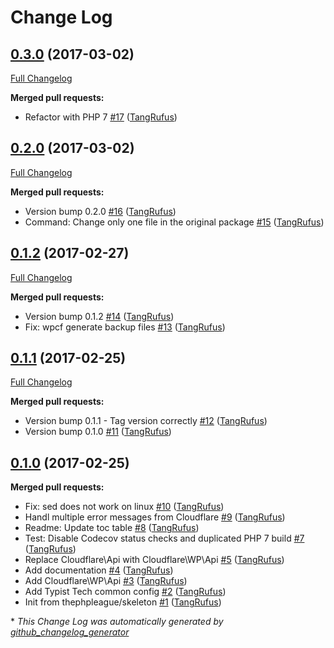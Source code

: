 # Change Log

## [0.3.0](https://github.com/TypistTech/cloudflare-wp-api/tree/0.3.0) (2017-03-02)
[Full Changelog](https://github.com/TypistTech/cloudflare-wp-api/compare/0.2.0...0.3.0)

**Merged pull requests:**

- Refactor with PHP 7 [\#17](https://github.com/TypistTech/cloudflare-wp-api/pull/17) ([TangRufus](https://github.com/TangRufus))

## [0.2.0](https://github.com/TypistTech/cloudflare-wp-api/tree/0.2.0) (2017-03-02)
[Full Changelog](https://github.com/TypistTech/cloudflare-wp-api/compare/0.1.2...0.2.0)

**Merged pull requests:**

- Version bump 0.2.0 [\#16](https://github.com/TypistTech/cloudflare-wp-api/pull/16) ([TangRufus](https://github.com/TangRufus))
- Command: Change only one file in the original package [\#15](https://github.com/TypistTech/cloudflare-wp-api/pull/15) ([TangRufus](https://github.com/TangRufus))

## [0.1.2](https://github.com/TypistTech/cloudflare-wp-api/tree/0.1.2) (2017-02-27)
[Full Changelog](https://github.com/TypistTech/cloudflare-wp-api/compare/0.1.1...0.1.2)

**Merged pull requests:**

- Version bump 0.1.2 [\#14](https://github.com/TypistTech/cloudflare-wp-api/pull/14) ([TangRufus](https://github.com/TangRufus))
- Fix: wpcf generate backup files [\#13](https://github.com/TypistTech/cloudflare-wp-api/pull/13) ([TangRufus](https://github.com/TangRufus))

## [0.1.1](https://github.com/TypistTech/cloudflare-wp-api/tree/0.1.1) (2017-02-25)
[Full Changelog](https://github.com/TypistTech/cloudflare-wp-api/compare/0.1.0...0.1.1)

**Merged pull requests:**

- Version bump 0.1.1 - Tag version correctly [\#12](https://github.com/TypistTech/cloudflare-wp-api/pull/12) ([TangRufus](https://github.com/TangRufus))
- Version bump 0.1.0 [\#11](https://github.com/TypistTech/cloudflare-wp-api/pull/11) ([TangRufus](https://github.com/TangRufus))

## [0.1.0](https://github.com/TypistTech/cloudflare-wp-api/tree/0.1.0) (2017-02-25)
**Merged pull requests:**

- Fix: sed does not work on linux [\#10](https://github.com/TypistTech/cloudflare-wp-api/pull/10) ([TangRufus](https://github.com/TangRufus))
- Handl multiple error messages from Cloudflare [\#9](https://github.com/TypistTech/cloudflare-wp-api/pull/9) ([TangRufus](https://github.com/TangRufus))
- Readme: Update toc table [\#8](https://github.com/TypistTech/cloudflare-wp-api/pull/8) ([TangRufus](https://github.com/TangRufus))
- Test: Disable Codecov status checks and duplicated PHP 7 build [\#7](https://github.com/TypistTech/cloudflare-wp-api/pull/7) ([TangRufus](https://github.com/TangRufus))
- Replace Cloudflare\Api with Cloudflare\WP\Api [\#5](https://github.com/TypistTech/cloudflare-wp-api/pull/5) ([TangRufus](https://github.com/TangRufus))
- Add documentation [\#4](https://github.com/TypistTech/cloudflare-wp-api/pull/4) ([TangRufus](https://github.com/TangRufus))
- Add Cloudflare\WP\Api [\#3](https://github.com/TypistTech/cloudflare-wp-api/pull/3) ([TangRufus](https://github.com/TangRufus))
- Add Typist Tech common config [\#2](https://github.com/TypistTech/cloudflare-wp-api/pull/2) ([TangRufus](https://github.com/TangRufus))
- Init from thephpleague/skeleton [\#1](https://github.com/TypistTech/cloudflare-wp-api/pull/1) ([TangRufus](https://github.com/TangRufus))



\* *This Change Log was automatically generated by [github_changelog_generator](https://github.com/skywinder/Github-Changelog-Generator)*